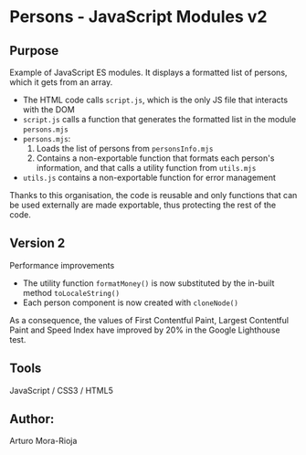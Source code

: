 # Persons - JavaScript Modules v2

## Purpose
Example of JavaScript ES modules. It displays a formatted list of persons, which it gets from an array.

- The HTML code calls `script.js`, which is the only JS file that interacts with the DOM
- `script.js` calls a function that generates the formatted list in the module `persons.mjs`
- `persons.mjs`:
    1. Loads the list of persons from `personsInfo.mjs`
    2. Contains a non-exportable function that formats each person's information, and that calls a utility function from `utils.mjs`
- `utils.js` contains a non-exportable function for error management

Thanks to this organisation, the code is reusable and only functions that can be used externally are made exportable, thus protecting the rest of the code.

## Version 2
Performance improvements
- The utility function `formatMoney()` is now substituted by the in-built method `toLocaleString()`
- Each person component is now created with `cloneNode()`

As a consequence, the values of First Contentful Paint, Largest Contentful Paint and Speed Index have improved by 20% in the Google Lighthouse test.

## Tools
JavaScript / CSS3 / HTML5

## Author:
Arturo Mora-Rioja